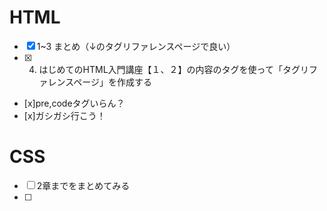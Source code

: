 # HTML
- [x] 1~3 まとめ（↓のタグリファレンスページで良い）
- [x] 4. はじめてのHTML入門講座【１、２】の内容のタグを使って「タグリファレンスページ」を作成する
 - [x]pre,codeタグいらん？
 - [x]ガシガシ行こう！

# CSS
- [ ] 2章までをまとめてみる
- [ ] 